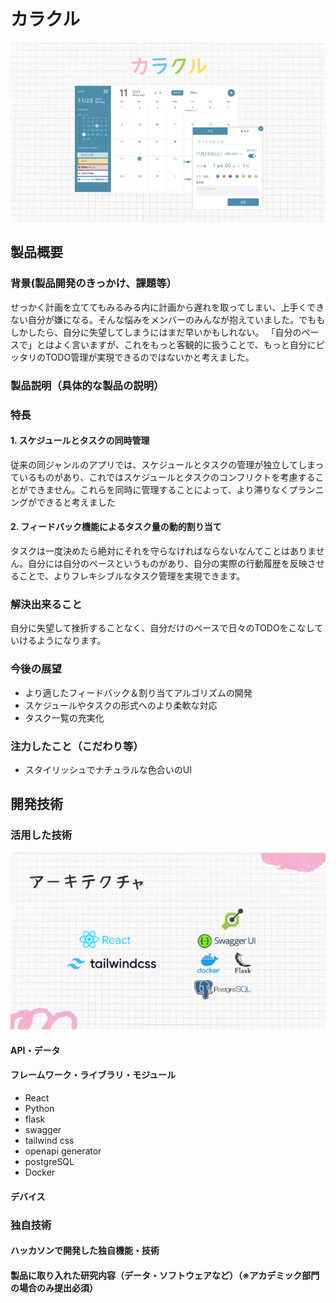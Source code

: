 # カラクル

[![Alt text](/img/img.png)](https://www.youtube.com/watch?v=yYRQEdfGjEg)

## 製品概要
### 背景(製品開発のきっかけ、課題等）

せっかく計画を立ててもみるみる内に計画から遅れを取ってしまい、上手くできない自分が嫌になる。そんな悩みをメンバーのみんなが抱えていました。でももしかしたら、自分に失望してしまうにはまだ早いかもしれない。
「自分のペースで」とはよく言いますが、これをもっと客観的に扱うことで、もっと自分にピッタリのTODO管理が実現できるのではないかと考えました。

### 製品説明（具体的な製品の説明）

### 特長

#### 1. スケジュールとタスクの同時管理

従来の同ジャンルのアプリでは、スケジュールとタスクの管理が独立してしまっているものがあり、これではスケジュールとタスクのコンフリクトを考慮することができません。これらを同時に管理することによって、より滞りなくプランニングができると考えました

#### 2. フィードバック機能によるタスク量の動的割り当て

タスクは一度決めたら絶対にそれを守らなければならないなんてことはありません。自分には自分のペースというものがあり、自分の実際の行動履歴を反映させることで、よりフレキシブルなタスク管理を実現できます。

### 解決出来ること

自分に失望して挫折することなく、自分だけのペースで日々のTODOをこなしていけるようになります。

### 今後の展望

* より適したフィードバック＆割り当てアルゴリズムの開発
* スケジュールやタスクの形式へのより柔軟な対応
* タスク一覧の充実化

### 注力したこと（こだわり等）
* スタイリッシュでナチュラルな色合いのUI

## 開発技術
### 活用した技術

![Alt text](/img/img_architecture.png)

#### API・データ
#### フレームワーク・ライブラリ・モジュール
* React
* Python
* flask
* swagger
* tailwind css
* openapi generator
* postgreSQL
* Docker

#### デバイス

### 独自技術
#### ハッカソンで開発した独自機能・技術
#### 製品に取り入れた研究内容（データ・ソフトウェアなど）（※アカデミック部門の場合のみ提出必須）
